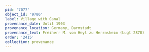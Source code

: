 ```yaml
---
pid: '7077'
object_id: '9786'
label: Village with Canal
provenance_date: Until 1903
provenance_location: Germany, Darmstadt
provenance_text: Frëiherr M. von Heyl zu Herrnsheim (Lugt 2870)
order: '2415'
collection: provenance
---
```

